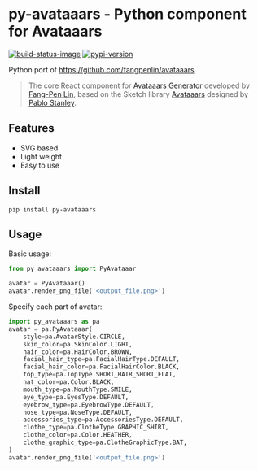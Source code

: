 # py-avataaars - Python component for Avataaars

[![build-status-image]][travis]
[![pypi-version]][pypi]

Python port of https://github.com/fangpenlin/avataaars

> The core React component for [Avataaars Generator](https://getavataaars.com/) developed by [Fang-Pen Lin](https://twitter.com/fangpenlin), based on the Sketch library [Avataaars](https://avataaars.com/) designed by [Pablo Stanley](https://twitter.com/pablostanley). 

## Features
* SVG based
* Light weight
* Easy to use

## Install
```shell script
pip install py-avataaars
```

## Usage

Basic usage:

```python
from py_avataaars import PyAvataaar

avatar = PyAvataaar()
avatar.render_png_file('<output_file.png>')
```

Specify each part of avatar:
```python
import py_avataaars as pa
avatar = pa.PyAvataaar(
    style=pa.AvatarStyle.CIRCLE,
    skin_color=pa.SkinColor.LIGHT,
    hair_color=pa.HairColor.BROWN,
    facial_hair_type=pa.FacialHairType.DEFAULT,
    facial_hair_color=pa.FacialHairColor.BLACK,
    top_type=pa.TopType.SHORT_HAIR_SHORT_FLAT,
    hat_color=pa.Color.BLACK,
    mouth_type=pa.MouthType.SMILE,
    eye_type=pa.EyesType.DEFAULT,
    eyebrow_type=pa.EyebrowType.DEFAULT,
    nose_type=pa.NoseType.DEFAULT,
    accessories_type=pa.AccessoriesType.DEFAULT,
    clothe_type=pa.ClotheType.GRAPHIC_SHIRT,
    clothe_color=pa.Color.HEATHER,
    clothe_graphic_type=pa.ClotheGraphicType.BAT,
)
avatar.render_png_file('<output_file.png>')
```

[build-status-image]: https://secure.travis-ci.org/kebu/py-avataaars.svg?branch=master
[travis]: https://travis-ci.org/kebu/py-avataaars?branch=master
[pypi-version]: https://img.shields.io/pypi/v/py-avataaars.svg
[pypi]: https://pypi.org/project/py-avataaars/
